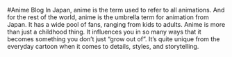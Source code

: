#Anime Blog
In Japan, anime is the term used to refer to all animations. And for the rest of the world, anime is the umbrella term for animation from Japan. It has a wide pool of fans, ranging from kids to adults. Anime is more than just a childhood thing. It influences you in so many ways that it becomes something you don’t just “grow out of”. It’s quite unique from the everyday cartoon when it comes to details, styles, and storytelling.
